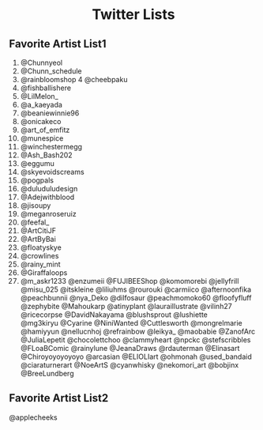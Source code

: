 
<h1 align="center">
  Twitter Lists
</h1>

## Favorite Artist List1

1.   @Chunnyeol
2.   @Chunn_schedule
3.   @rainbloomshop
4    @cheebpaku
6.   @fishballishere
7.   @LilMelon_
8.   @a_kaeyada
9.   @beaniewinnie96
10.   @onicakeco
11.   @art_of_emfitz
12.   @munespice
13.   @winchestermegg
14.   @Ash_Bash202
15.   @eggumu
1.   @skyevoidscreams
1.   @pogpals
1.   @duluduludesign
1.   @Adejwithblood
2.   @jisoupy
2.   @meganroseruiz
2.   @feefal_
2.   @ArtCitiJF
2.   @ArtByBai
2.   @floatyskye
2.   @crowlines
2.   @rainy_mint
2.   @Giraffaloops
2.   @m_askr1233
@enzumeii
@FUJIBEEShop
@komomorebi
@jellyfrill
@misu_025
@itskleine
@liliuhms
@rourouki
@carmiico
@afternoonfika
@peachbunnii
@nya_Deko
@dilfosaur
@peachmomoko60
@floofyfluff
@zephybite
@Mahoukarp
@atinyplant
@lauraillustrate
@vilinh27
@ricecorpse
@DavidNakayama
@blushsprout
@lushiette            
@mg3kiryu
@Cyarine
@NiniWanted
@Cuttlesworth
@mongrelmarie
@hamiyyun
@nellucnhoj
@refrainbow
@leikya_
@maobabie
@ZanofArc
@JuliaLepetit
@chocolettchoo
@clammyheart
@npckc
@stefscribbles
@FLoaBComic
@rainylune
@JeanaDraws
@rdauterman
@Elinasart
@Chiroyoyoyoyoyo
@arcasian
@ELIOLIart
@ohmonah
@used_bandaid
@ciaraturnerart
@NoeArtS
@cyanwhisky
@nekomori_art
@bobjinx
@BreeLundberg

## Favorite Artist List2
@applecheeks

